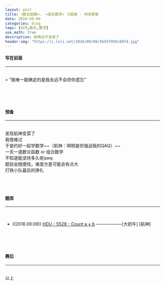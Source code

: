 ```yaml
---
layout: post
title: <数论函数>、 <组合数学> 习题册 - 持续更新
date: 2018-09-09
categories: blog
tags: [ACM,数论,置顶]
use_math: true	
description: 她再也不会来了
header-img: "https://i.loli.net/2018/09/09/5b93f959c887d.jpg"
---
```


#### 写在前面
***
<br>
> “我唯一能确定的是我永远不会将你遗忘” 

<br><br><br>


#### 预备
***
<br>
发现航神变菜了<br>
我很难过<br>
于是约好一起学数学~~（航神：明明是你强迫我的QAQ）~~<br>
一天一道数论函数 or 组合数学<br>
不知道能坚持多久呢qwq<br>
题目会随便找，难度方差可能会有点大<br>
打铁小队最后的挣扎<br>
<br><br><br>


#### 题库
***
<br>

- ((2018.09.09)) [HDU - 5528 - Count a × b](http://acm.hdu.edu.cn/showproblem.php?pid=5528) ——————\[大奶牛\] \[航神\]

<br><br><br>


#### 赛后
***
<br>
以上



